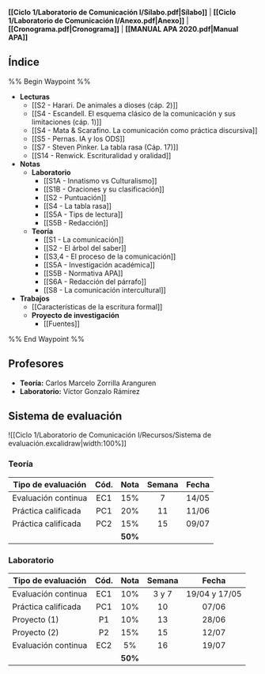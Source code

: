 **[[Ciclo 1/Laboratorio de Comunicación I/Sílabo.pdf|Sílabo]]** | **[[Ciclo 1/Laboratorio de Comunicación I/Anexo.pdf|Anexo]]** | **[[Cronograma.pdf|Cronograma]]** | **[[MANUAL APA 2020.pdf|Manual APA]]**

## Índice

%% Begin Waypoint %%
- **Lecturas**
	- [[S2 - Harari. De animales a dioses (cáp. 2)]]
	- [[S4 - Escandell. El esquema clásico de la comunicación y sus limitaciones (cáp. 1)]]
	- [[S4 - Mata & Scarafino. La comunicación como práctica discursiva]]
	- [[S5 - Pernas. IA y los ODS]]
	- [[S7 - Steven Pinker. La tabla rasa (Cáp. 17)]]
	- [[S14 - Renwick. Escrituralidad y oralidad]]
- **Notas**
	- **Laboratorio**
		- [[S1A - Innatismo vs Culturalismo]]
		- [[S1B - Oraciones y su clasificación]]
		- [[S2 - Puntuación]]
		- [[S4 - La tabla rasa]]
		- [[S5A - Tips de lectura]]
		- [[S5B - Redacción]]
	- **Teoría**
		- [[S1 - La comunicación]]
		- [[S2 - El árbol del saber]]
		- [[S3,4 - El proceso de la comunicación]]
		- [[S5A - Investigación académica]]
		- [[S5B - Normativa APA]]
		- [[S6A - Redacción del párrafo]]
		- [[S8 - La comunicación intercultural]]
- **Trabajos**
	- [[Características de la escritura formal]]
	- **Proyecto de investigación**
		- [[Fuentes]]

%% End Waypoint %%

## Profesores 

- **Teoría:** Carlos Marcelo Zorrilla Aranguren
- **Laboratorio:** Víctor Gonzalo Rámirez

## Sistema de evaluación

![[Ciclo 1/Laboratorio de Comunicación I/Recursos/Sistema de evaluación.excalidraw|width:100%]]

### Teoría

| Tipo de evaluación  | Cód. |  Nota   | Semana | Fecha |
| ------------------- | :--: | :-----: | :----: | :---: |
| Evaluación continua | EC1  |   15%   |   7    | 14/05 |
| Práctica calificada | PC1  |   20%   |   11   | 11/06 |
| Práctica calificada | PC2  |   15%   |   15   | 09/07 |
|                     |      | **50%** |        |       |

### Laboratorio

| Tipo de evaluación  | Cód. |  Nota   | Semana |     Fecha     |
| ------------------- | :--: | :-----: | :----: | :-----------: |
| Evaluación continua | EC1  |   10%   | 3 y 7  | 19/04 y 17/05 |
| Práctica calificada | PC1  |   10%   |   10   |     07/06     |
| Proyecto (1)        |  P1  |   10%   |   13   |     28/06     |
| Proyecto (2)        |  P2  |   15%   |   15   |     12/07     |
| Evaluación continua | EC2  |   5%    |   16   |     19/07     |
|                     |      | **50%** |        |               |

